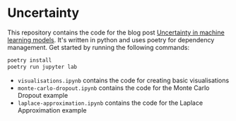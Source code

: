 # Uncertainty

This repository contains the code for the blog post [Uncertainty in machine learning models](https://harrisonpim.com/blog/uncertainty-in-machine-learning-models/). It's written in python and uses poetry for dependency management. Get started by running the following commands:

```bash
poetry install
poetry run jupyter lab
```

- `visualisations.ipynb` contains the code for creating basic visualisations
- `monte-carlo-dropout.ipynb` contains the code for the Monte Carlo Dropout example
- `laplace-approximation.ipynb` contains the code for the Laplace Approximation example
